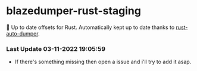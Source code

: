 # blazedumper-rust-staging

🚀 Up to date offsets for Rust. Automatically kept up to date thanks to [rust-auto-dumper](https://github.com/Akandesh/rust-auto-dumper).


### Last Update 03-11-2022 19:05:59
- If there's something missing then open a issue and i'll try to add it asap.